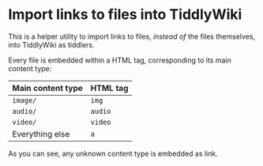 # Import links to files into TiddlyWiki

This is a helper utility to import links to files, _instead of_ the files themselves, into TiddlyWiki as tiddlers.

Every file is embedded within a HTML tag, corresponding to its main content type:

Main content type|HTML tag
-----------------|--------
`image/`         |`img`
`audio/`         |`audio`
`video/`         |`video`
Everything else  |`a`

As you can see, any unknown content type is embedded as link.



